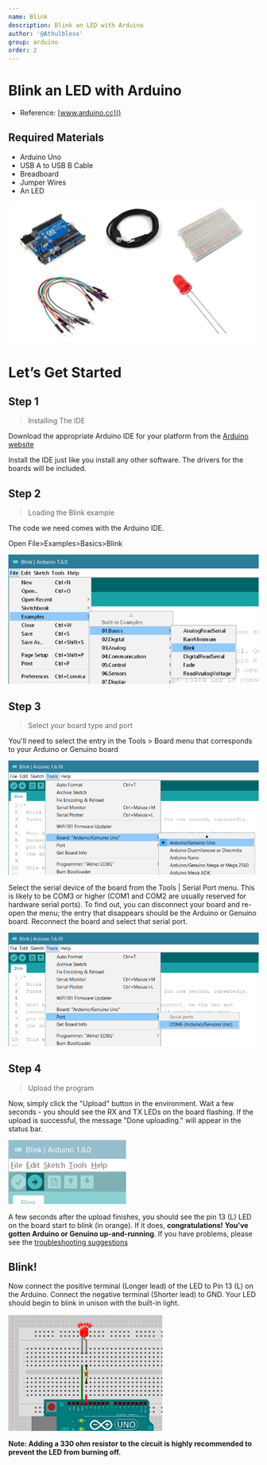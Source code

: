 ```yaml
---
name: Blink
description: Blink an LED with Arduino
author: '@Athulbless'
group: arduino
order: 2
---
```


# Blink an LED with Arduino

- Reference: [www.arduino.cc]()

## Required Materials

- Arduino Uno
- USB A to USB B Cable
- Breadboard
- Jumper Wires
- An LED

![](images/kit.jpg)

# Let’s Get Started

## Step 1

> Installing The IDE

Download the appropriate Arduino IDE for your platform from the [Arduino website](https://www.arduino.cc/en/Main/Software)

Install the IDE just like you install any other software. The drivers for the boards will be included.

## Step 2

> Loading the Blink example

The code we need comes with the Arduino IDE.

Open File>Examples>Basics>Blink

![](images/UNO_Load_Blink.jpg)

## Step 3

> Select your board type and port

You'll need to select the entry in the Tools > Board menu that corresponds to your Arduino or Genuino board

![](images/UNO_BoardType.jpg)

Select the serial device of the board from the Tools | Serial Port menu. This is likely to be COM3 or higher (COM1 and COM2 are usually reserved for hardware serial ports). To find out, you can disconnect your board and re-open the menu; the entry that disappears should be the Arduino or Genuino board. Reconnect the board and select that serial port.

![](images/UNO_Port.jpg)

## Step 4

> Upload the program

Now, simply click the "Upload" button in the environment. Wait a few seconds - you should see the RX and TX LEDs on the board flashing. If the upload is successful, the message "Done uploading." will appear in the status bar.

![](images/UNO_Upload.png)

A few seconds after the upload finishes, you should see the pin 13 (L) LED on the board start to blink (in orange). If it does, **congratulations!** **You've gotten Arduino or Genuino up-and-running**. If you have problems, please see the [troubleshooting suggestions](https://www.arduino.cc/en/Guide/Troubleshooting)

## Blink!

Now connect the positive terminal (Longer lead) of the LED to Pin 13 (L) on the Arduino. Connect the negative terminal (Shorter lead) to GND. Your LED should begin to blink in unison with the built-in light.

![](images/Title.gif)

**Note: Adding a 330 ohm resistor to the circuit is highly recommended to prevent the LED from burning off.**
